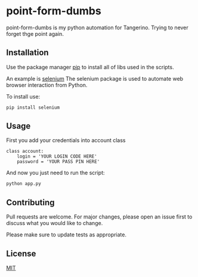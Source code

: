 # point-form-dumbs

point-form-dumbs is my python automation for Tangerino. Trying to never forget thge point again. 

## Installation

Use the package manager [pip](https://pip.pypa.io/en/stable/) to install all of libs used in the scripts.

An example is [selenium](https://pypi.org/project/selenium/) The selenium package is used to automate web browser interaction from Python.

To install use:
```bash
pip install selenium
```

## Usage

First you add your credentials into account class

```
class account:
    login = 'YOUR LOGIN CODE HERE'
    password = 'YOUR PASS PIN HERE'
```

And now you just need to run the script:
```bash
python app.py
```

## Contributing
Pull requests are welcome. For major changes, please open an issue first to discuss what you would like to change.

Please make sure to update tests as appropriate.

## License
[MIT](https://choosealicense.com/licenses/mit/)
